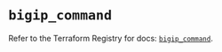 # `bigip_command`

Refer to the Terraform Registry for docs: [`bigip_command`](https://registry.terraform.io/providers/f5networks/bigip/1.24.1/docs/resources/command).

